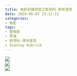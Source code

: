 ```yaml
---
title: 电影封面欣赏之斯坦利·库布里克
date: 2020-06-07 23:11:11
categories:
- 电影
tags:
- 图电影
- 导演
- 斯坦利·库布里克
- Stanley Kubrick
---
```

<div class="photopad"><div class="border"><a data-fancybox="images" class="frame" href="images-3.jpg"><img class="image" src="images-3.jpg" /></a></div></div>

<!-- more -->

<div class="photopad"><div class="border"><a data-fancybox="images" class="frame" href="images-5.jpg"><img class="image" src="images-5.jpg" /></a></div></div>

<div class="photopad"><div class="border"> <a data-fancybox="images" class="frame" href="images-4.jpg"><img class="image" src="images-4.jpg" /></a></div></div>